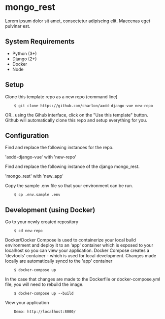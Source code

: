 # mongo_rest

Lorem ipsum dolor sit amet, consectetur adipiscing elit. Maecenas eget pulvinar est.

## System Requirements

- Python (3+)
- Django (2+)
- Docker
- Node

## Setup

Clone this template repo as a new repo (command line)

        $ git clone https://github.com/charlon/axdd-django-vue new-repo

OR.. using the Gihub interface, click on the "Use this template" button. Github will automatically clone this repo and setup everything for you.

## Configuration

Find and replace the following instances for the repo.

'axdd-django-vue' with 'new-repo'

Find and replace the following instance of the django mongo_rest.

'mongo_rest' with 'new_app'

Copy the sample .env file so that your environment can be run.

        $ cp .env.sample .env

## Development (using Docker)

Go to your newly created repository

        $ cd new-repo

Docker/Docker Compose is used to containerize your local build environment and deploy it to an 'app' container which is exposed to your localhost so you can view your application. Docker Compose creates a 'devtools' container - which is used for local development. Changes made locally are automatically syncd to the 'app' container

        $ docker-compose up

In the case that changes are made to the Dockerfile or docker-compose.yml file, you will need to rebuild the image.

        $ docker-compose up --build

View your application

        Demo: http://localhost:8000/
